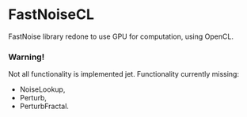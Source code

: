# FastNoiseCL
FastNoise library redone to use GPU for computation, using OpenCL.

### Warning!
Not all functionality is implemented jet.
Functionality currently missing:
* NoiseLookup,
* Perturb,
* PerturbFractal.
